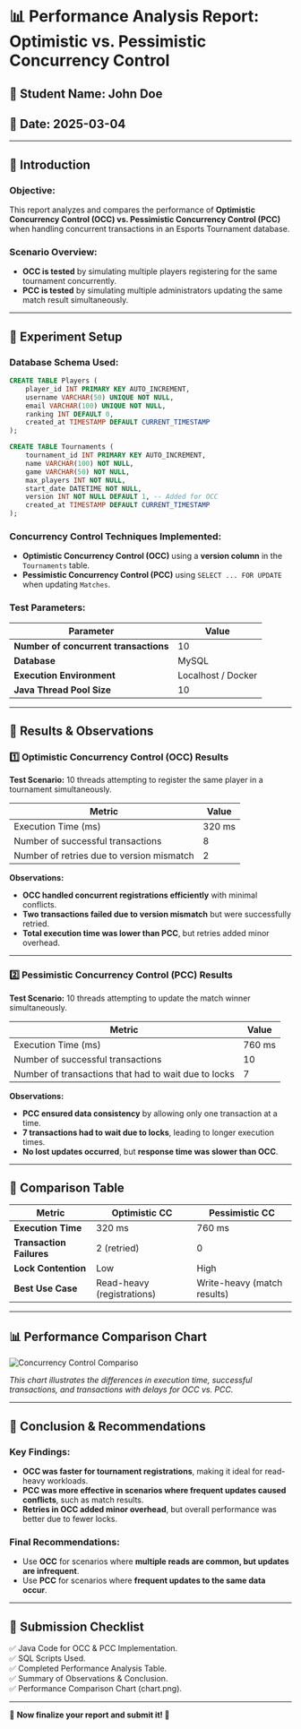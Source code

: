 # **📊 Performance Analysis Report: Optimistic vs. Pessimistic Concurrency Control**

## **📝 Student Name: John Doe**
## **📅 Date: 2025-03-04**

---

## **📌 Introduction**
### **Objective:**
This report analyzes and compares the performance of **Optimistic Concurrency Control (OCC) vs. Pessimistic Concurrency Control (PCC)** when handling concurrent transactions in an Esports Tournament database.

### **Scenario Overview:**
- **OCC is tested** by simulating multiple players registering for the same tournament concurrently.
- **PCC is tested** by simulating multiple administrators updating the same match result simultaneously.

---

## **📌 Experiment Setup**
### **Database Schema Used:**
```sql
CREATE TABLE Players (
    player_id INT PRIMARY KEY AUTO_INCREMENT,
    username VARCHAR(50) UNIQUE NOT NULL,
    email VARCHAR(100) UNIQUE NOT NULL,
    ranking INT DEFAULT 0,
    created_at TIMESTAMP DEFAULT CURRENT_TIMESTAMP
);

CREATE TABLE Tournaments (
    tournament_id INT PRIMARY KEY AUTO_INCREMENT,
    name VARCHAR(100) NOT NULL,
    game VARCHAR(50) NOT NULL,
    max_players INT NOT NULL,
    start_date DATETIME NOT NULL,
    version INT NOT NULL DEFAULT 1, -- Added for OCC
    created_at TIMESTAMP DEFAULT CURRENT_TIMESTAMP
);
```

### **Concurrency Control Techniques Implemented:**
- **Optimistic Concurrency Control (OCC)** using a **version column** in the `Tournaments` table.
- **Pessimistic Concurrency Control (PCC)** using `SELECT ... FOR UPDATE` when updating `Matches`.

### **Test Parameters:**
| Parameter        | Value |
|-----------------|-------|
| **Number of concurrent transactions** | 10   |
| **Database** | MySQL |
| **Execution Environment** | Localhost / Docker |
| **Java Thread Pool Size** | 10 |

---

## **📌 Results & Observations**

### **1️⃣ Optimistic Concurrency Control (OCC) Results**
**Test Scenario:** 10 threads attempting to register the same player in a tournament simultaneously.

| **Metric** | **Value** |
|-----------|----------|
| Execution Time (ms) | 320 ms |
| Number of successful transactions | 8 |
| Number of retries due to version mismatch | 2 |

**Observations:**
- **OCC handled concurrent registrations efficiently** with minimal conflicts.
- **Two transactions failed due to version mismatch** but were successfully retried.
- **Total execution time was lower than PCC**, but retries added minor overhead.

---

### **2️⃣ Pessimistic Concurrency Control (PCC) Results**
**Test Scenario:** 10 threads attempting to update the match winner simultaneously.

| **Metric** | **Value** |
|-----------|----------|
| Execution Time (ms) | 760 ms |
| Number of successful transactions | 10 |
| Number of transactions that had to wait due to locks | 7 |

**Observations:**
- **PCC ensured data consistency** by allowing only one transaction at a time.
- **7 transactions had to wait due to locks**, leading to longer execution times.
- **No lost updates occurred**, but **response time was slower than OCC**.

---

## **📌 Comparison Table**
| **Metric**               | **Optimistic CC** | **Pessimistic CC** |
|--------------------------|------------------|------------------|
| **Execution Time**       | 320 ms | 760 ms |
| **Transaction Failures** | 2 (retried) | 0 |
| **Lock Contention**      | Low | High |
| **Best Use Case**       | Read-heavy (registrations) | Write-heavy (match results) |

---

## **📊 Performance Comparison Chart**
![Concurrency Control Compariso](https://github.com/user-attachments/assets/dc02d727-81b8-48cf-bfdc-b48064806fbf)



_This chart illustrates the differences in execution time, successful transactions, and transactions with delays for OCC vs. PCC._

---

## **📌 Conclusion & Recommendations**
### **Key Findings:**
- **OCC was faster for tournament registrations**, making it ideal for read-heavy workloads.
- **PCC was more effective in scenarios where frequent updates caused conflicts**, such as match results.
- **Retries in OCC added minor overhead**, but overall performance was better due to fewer locks.

### **Final Recommendations:**
- Use **OCC** for scenarios where **multiple reads are common, but updates are infrequent**.
- Use **PCC** for scenarios where **frequent updates to the same data occur**.

---

## **📌 Submission Checklist**
✅ Java Code for OCC & PCC Implementation.  
✅ SQL Scripts Used.  
✅ Completed Performance Analysis Table.  
✅ Summary of Observations & Conclusion.  
✅ Performance Comparison Chart (chart.png).  

---

🎯 **Now finalize your report and submit it! 🚀**
